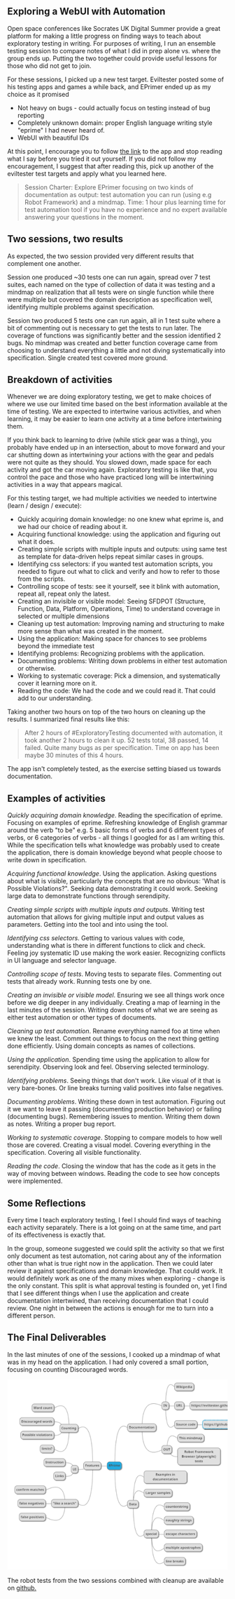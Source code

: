 ## Exploring a WebUI with Automation

Open space conferences like Socrates UK Digital Summer provide a great platform for making a little progress on finding ways to teach about exploratory testing in writing. For purposes of writing, I run an ensemble testing session to compare notes of what I did in prep alone vs. where the group ends up. Putting the two together could provide useful lessons for those who did not get to join.

For these sessions, I picked up a new test target. Eviltester posted some of his testing apps and games a while back, and EPrimer ended up as my choice as it promised
  * Not heavy on bugs - could actually focus on testing instead of bug reporting
  * Completely unknown domain: proper English language writing style "eprime" I had never heard of.
  * WebUI with beautiful IDs

At this point, I encourage you to follow [the link](https://eviltester.github.io/TestingApp/apps/eprimer/eprimer.html) to the app and stop reading what I say before you tried it out yourself. If you did not follow my encouragement, I suggest that after reading this, pick up another of the eviltester test targets and apply what you learned here.

> Session Charter:  Explore EPrimer focusing on two kinds of documentation as output: test automation you can run (using e.g Robot Framework) and a mindmap. Time: 1 hour plus learning time for test automation tool if you have no experience and no expert available answering your questions in the moment.

## Two sessions, two results

As expected, the two session provided very different results that complement one another.

Session one produced ~30 tests one can run again, spread over 7 test suites, each named on the type of collection of data it was testing and a mindmap on realization that all tests were on single function while there were multiple but covered the domain description as specification well, identifying multiple problems against specification.

Session two produced 5 tests one can run again, all in 1 test suite where a bit of commenting out is necessary to get the tests to run later. The coverage of functions was significantly better and the session identified 2 bugs. No mindmap was created and better function coverage came from choosing to understand everything a little and not diving systematically into specification. Single created test covered more ground.

## Breakdown of activities

Whenever we are doing exploratory testing, we get to make choices of where we use our limited time based on the best information available at the time of testing. We are expected to intertwine various activities, and when learning, it may be easier to learn one activity at a time before intertwining them.

If you think back to learning to drive (while stick gear was a thing), you probably have ended up in an intersection, about to move forward and your car shutting down as intertwining your actions with the gear and pedals were not quite as they should. You slowed down, made space for each activity and got the car moving again. Exploratory testing is like that, you control the pace and those who have practiced long will be intertwining activities in a way that appears magical.

For this testing target, we had multiple activities we needed to intertwine (learn / design / execute):
   * Quickly acquiring domain knowledge: no one knew what eprime is, and we had our choice of reading about it.
   * Acquiring functional knowledge: using the application and figuring out what it does.
   * Creating simple scripts with multiple inputs and outputs: using same test as template for data-driven helps repeat similar cases in groups.
   * Identifying css selectors: if you wanted test automation scripts, you needed to figure out what to click and verify and how to refer to those from the scripts.
   * Controlling scope of tests: see it yourself, see it blink with automation, repeat all, repeat only the latest.
   * Creating an invisible or visible model: Seeing SFDPOT (Structure, Function, Data, Platform, Operations, Time) to understand coverage in selected or multiple dimensions
   * Cleaning up test automation: Improving naming and structuring to make more sense than what was created in the moment.
   * Using the application: Making space for chances to see problems beyond the immediate test
   * Identifying problems: Recognizing problems with the application.
   * Documenting problems: Writing down problems in either test automation or otherwise.
   * Working to systematic coverage: Pick a dimension, and systematically cover it learning more on it.
   * Reading the code: We had the code and we could read it. That could add to our understanding.

Taking another two hours on top of the two hours on cleaning up the results. I summarized final results like this:

> After 2 hours of #ExploratoryTesting documented with automation, it took another 2 hours to clean it up. 52 tests total, 38 passed, 14 failed. Quite many bugs as per specification. Time on app has been maybe 30 minutes of this 4 hours.

The app isn't completely tested, as the exercise setting biased us towards documentation.

## Examples of activities

*Quickly acquiring domain knowledge*. Reading the specification of eprime. Focusing on examples of eprime. Refreshing knowledge of English grammar around the verb "to be" e.g. 5 basic forms of verbs and 6 different types of verbs, or 6 categories of verbs - all things I googled for as I am writing this. While the specification tells what knowledge was probably used to create the application, there is domain knowledge beyond what people choose to write down in specification.

*Acquiring functional knowledge*. Using the application. Asking questions about what is visible, particularly the concepts that are no obvious: 'What is Possible Violations?".  Seeking data demonstrating it could work. Seeking large data to demonstrate functions through serendipity.

*Creating simple scripts with multiple inputs and outputs*. Writing test automation that allows for giving multiple input and output values as parameters. Getting into the tool and into using the tool.

*Identifying css selectors*. Getting to various values with code, understanding what is there in different functions to click and check. Feeling joy systematic ID use making the work easier.  Recognizing conflicts in UI language and selector language.

*Controlling scope of tests*. Moving tests to separate files. Commenting out tests that already work. Running tests one by one.

*Creating an invisible or visible model*. Ensuring we see all things work once before we dig deeper in any individually. Creating a map of learning in the last minutes of the session. Writing down notes of what we are seeing as either test automation or other types of documents.

*Cleaning up test automation*. Rename everything named foo at time when we knew the least. Comment out things to focus on the next thing getting done efficiently. Using domain concepts as names of collections.

*Using the application*. Spending time using the application to allow for serendipity. Observing look and feel. Observing selected terminology.

*Identifying problems*. Seeing things that don't work. Like visual of it that is very bare-bones. Or line breaks turning valid positives into false negatives.

*Documenting problems*. Writing these down in test automation. Figuring out it we want to leave it passing (documenting production behavior) or failing (documenting bugs). Remembering issues to mention. Writing them down as notes. Writing a proper bug report.

*Working to systematic coverage*. Stopping to compare models to how well those are covered. Creating a visual model. Covering everything in the specification. Covering all visible functionality.

*Reading the code*. Closing the window that has the code as it gets in the way of moving between windows. Reading the code to see how concepts were implemented.  

## Some Reflections

Every time I teach exploratory testing, I feel I should find ways of teaching each activity separately. There is a lot going on at the same time, and part of its effectiveness is exactly that.

In the group, someone suggested we could split the activity so that we first only document as test automation, not caring about any of the information other than what is true right now in the application. Then we could later review it against specifications and domain knowledge. That could work. It would definitely work as one of the many mixes when exploring - change is the only constant. This split is what approval testing is founded on, yet I find that I see different things when I use the application and create documentation intertwined, than receiving documentation that I could review. One night in between the actions is enough for me to turn into a different person.

## The Final Deliverables

In the last minutes of one of the sessions, I cooked up a mindmap of what was in my head on the application. I had only covered a small portion, focusing on counting Discouraged words.

![Mindmap of Exploration](images/ePrime-mindmap.png)

The robot tests from the two sessions combined with cleanup are available on [github.](https://github.com/maaretp/exploring-robot-framework/tree/master/eprime)
